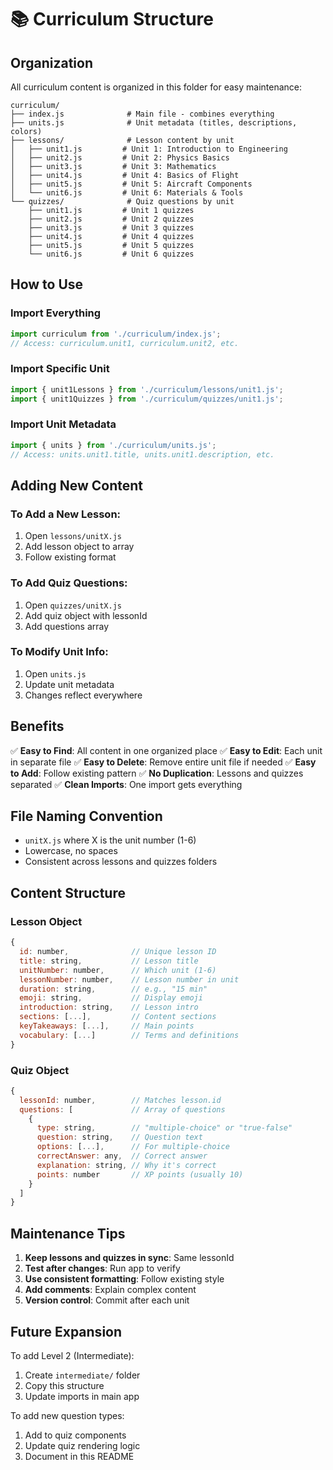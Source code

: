 # 📚 Curriculum Structure

## Organization

All curriculum content is organized in this folder for easy maintenance:

```
curriculum/
├── index.js              # Main file - combines everything
├── units.js              # Unit metadata (titles, descriptions, colors)
├── lessons/              # Lesson content by unit
│   ├── unit1.js         # Unit 1: Introduction to Engineering
│   ├── unit2.js         # Unit 2: Physics Basics
│   ├── unit3.js         # Unit 3: Mathematics
│   ├── unit4.js         # Unit 4: Basics of Flight
│   ├── unit5.js         # Unit 5: Aircraft Components
│   └── unit6.js         # Unit 6: Materials & Tools
└── quizzes/              # Quiz questions by unit
    ├── unit1.js         # Unit 1 quizzes
    ├── unit2.js         # Unit 2 quizzes
    ├── unit3.js         # Unit 3 quizzes
    ├── unit4.js         # Unit 4 quizzes
    ├── unit5.js         # Unit 5 quizzes
    └── unit6.js         # Unit 6 quizzes
```

## How to Use

### Import Everything
```javascript
import curriculum from './curriculum/index.js';
// Access: curriculum.unit1, curriculum.unit2, etc.
```

### Import Specific Unit
```javascript
import { unit1Lessons } from './curriculum/lessons/unit1.js';
import { unit1Quizzes } from './curriculum/quizzes/unit1.js';
```

### Import Unit Metadata
```javascript
import { units } from './curriculum/units.js';
// Access: units.unit1.title, units.unit1.description, etc.
```

## Adding New Content

### To Add a New Lesson:
1. Open `lessons/unitX.js`
2. Add lesson object to array
3. Follow existing format

### To Add Quiz Questions:
1. Open `quizzes/unitX.js`
2. Add quiz object with lessonId
3. Add questions array

### To Modify Unit Info:
1. Open `units.js`
2. Update unit metadata
3. Changes reflect everywhere

## Benefits

✅ **Easy to Find**: All content in one organized place
✅ **Easy to Edit**: Each unit in separate file
✅ **Easy to Delete**: Remove entire unit file if needed
✅ **Easy to Add**: Follow existing pattern
✅ **No Duplication**: Lessons and quizzes separated
✅ **Clean Imports**: One import gets everything

## File Naming Convention

- `unitX.js` where X is the unit number (1-6)
- Lowercase, no spaces
- Consistent across lessons and quizzes folders

## Content Structure

### Lesson Object
```javascript
{
  id: number,              // Unique lesson ID
  title: string,           // Lesson title
  unitNumber: number,      // Which unit (1-6)
  lessonNumber: number,    // Lesson number in unit
  duration: string,        // e.g., "15 min"
  emoji: string,           // Display emoji
  introduction: string,    // Lesson intro
  sections: [...],         // Content sections
  keyTakeaways: [...],     // Main points
  vocabulary: [...]        // Terms and definitions
}
```

### Quiz Object
```javascript
{
  lessonId: number,        // Matches lesson.id
  questions: [             // Array of questions
    {
      type: string,        // "multiple-choice" or "true-false"
      question: string,    // Question text
      options: [...],      // For multiple-choice
      correctAnswer: any,  // Correct answer
      explanation: string, // Why it's correct
      points: number       // XP points (usually 10)
    }
  ]
}
```

## Maintenance Tips

1. **Keep lessons and quizzes in sync**: Same lessonId
2. **Test after changes**: Run app to verify
3. **Use consistent formatting**: Follow existing style
4. **Add comments**: Explain complex content
5. **Version control**: Commit after each unit

## Future Expansion

To add Level 2 (Intermediate):
1. Create `intermediate/` folder
2. Copy this structure
3. Update imports in main app

To add new question types:
1. Add to quiz components
2. Update quiz rendering logic
3. Document in this README
